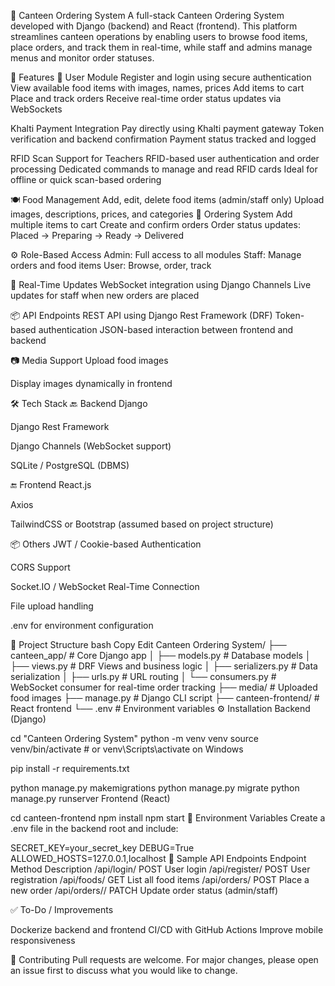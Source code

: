 🧾 Canteen Ordering System
A full-stack Canteen Ordering System developed with Django (backend) and React (frontend). This platform streamlines canteen operations by enabling users to browse food items, place orders,
and track them in real-time, while staff and admins manage menus and monitor order statuses.

🚀 Features
👤 User Module
Register and login using secure authentication
View available food items with images, names, prices
Add items to cart
Place and track orders
Receive real-time order status updates via WebSockets

 Khalti Payment Integration
Pay directly using Khalti payment gateway
Token verification and backend confirmation
Payment status tracked and logged

RFID Scan Support for Teachers
RFID-based user authentication and order processing
Dedicated commands to manage and read RFID cards
Ideal for offline or quick scan-based ordering

🍽️ Food Management
Add, edit, delete food items (admin/staff only)
Upload images, descriptions, prices, and categories
🛒 Ordering System
Add multiple items to cart
Create and confirm orders
Order status updates: Placed → Preparing → Ready → Delivered

⚙️ Role-Based Access
Admin: Full access to all modules
Staff: Manage orders and food items
User: Browse, order, track

📡 Real-Time Updates
WebSocket integration using Django Channels
Live updates for staff when new orders are placed

📦 API Endpoints
REST API using Django Rest Framework (DRF)
Token-based authentication
JSON-based interaction between frontend and backend

📷 Media Support
Upload food images

Display images dynamically in frontend

🛠️ Tech Stack
🔙 Backend
Django

Django Rest Framework

Django Channels (WebSocket support)

SQLite / PostgreSQL (DBMS)

🔚 Frontend
React.js

Axios

TailwindCSS or Bootstrap (assumed based on project structure)

📦 Others
JWT / Cookie-based Authentication

CORS Support

Socket.IO / WebSocket Real-Time Connection

File upload handling

.env for environment configuration

📁 Project Structure
bash
Copy
Edit
Canteen Ordering System/
├── canteen_app/            # Core Django app
│   ├── models.py           # Database models
│   ├── views.py            # DRF Views and business logic
│   ├── serializers.py      # Data serialization
│   ├── urls.py             # URL routing
│   └── consumers.py        # WebSocket consumer for real-time order tracking
├── media/                  # Uploaded food images
├── manage.py               # Django CLI script
├── canteen-frontend/       # React frontend
└── .env                    # Environment variables
⚙️ Installation
Backend (Django)

cd "Canteen Ordering System"
python -m venv venv
source venv/bin/activate  # or venv\Scripts\activate on Windows

pip install -r requirements.txt

python manage.py makemigrations
python manage.py migrate
python manage.py runserver
Frontend (React)

cd canteen-frontend
npm install
npm start
🔐 Environment Variables
Create a .env file in the backend root and include:


SECRET_KEY=your_secret_key
DEBUG=True
ALLOWED_HOSTS=127.0.0.1,localhost
🧪 Sample API Endpoints
Endpoint	Method	Description
/api/login/	POST	User login
/api/register/	POST	User registration
/api/foods/	GET	List all food items
/api/orders/	POST	Place a new order
/api/orders/<id>/	PATCH	Update order status (admin/staff)

✅ To-Do / Improvements

Dockerize backend and frontend
CI/CD with GitHub Actions
Improve mobile responsiveness

🤝 Contributing
Pull requests are welcome. For major changes, please open an issue first to discuss what you would like to change.
